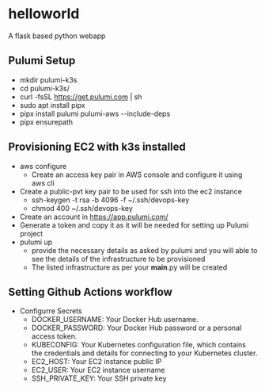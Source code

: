 # helloworld
A flask based python webapp

## Pulumi Setup
- mkdir pulumi-k3s
- cd pulumi-k3s/
- curl -fsSL https://get.pulumi.com | sh
- sudo apt install pipx
- pipx install pulumi pulumi-aws --include-deps
- pipx ensurepath

## Provisioning EC2 with k3s installed 
- aws configure
  - Create an access key pair in AWS console and configure it using aws cli
- Create a public-pvt key pair to be used for ssh into the ec2 instance
   - ssh-keygen -t rsa -b 4096 -f ~/.ssh/devops-key
   - chmod 400 ~/.ssh/devops-key
- Create an account in https://app.pulumi.com/ 
- Generate a token and copy it as it will be needed for setting up Pulumi project
- pulumi up
  - provide the necessary details as asked by pulumi and you will able to see the details of the infrastructure to be provisioned
  - The listed infrastructure as per your __main__.py will be created

## Setting Github Actions workflow
- Configurre Secrets
  -  DOCKER_USERNAME: Your Docker Hub username.
  -  DOCKER_PASSWORD: Your Docker Hub password or a personal access token.
  -  KUBECONFIG: Your Kubernetes configuration file, which contains the credentials and details for connecting to your Kubernetes cluster.
  -  EC2_HOST: Your EC2 instance public IP
  -  EC2_USER: Your EC2 instance username
  -  SSH_PRIVATE_KEY: Your SSH private key 
